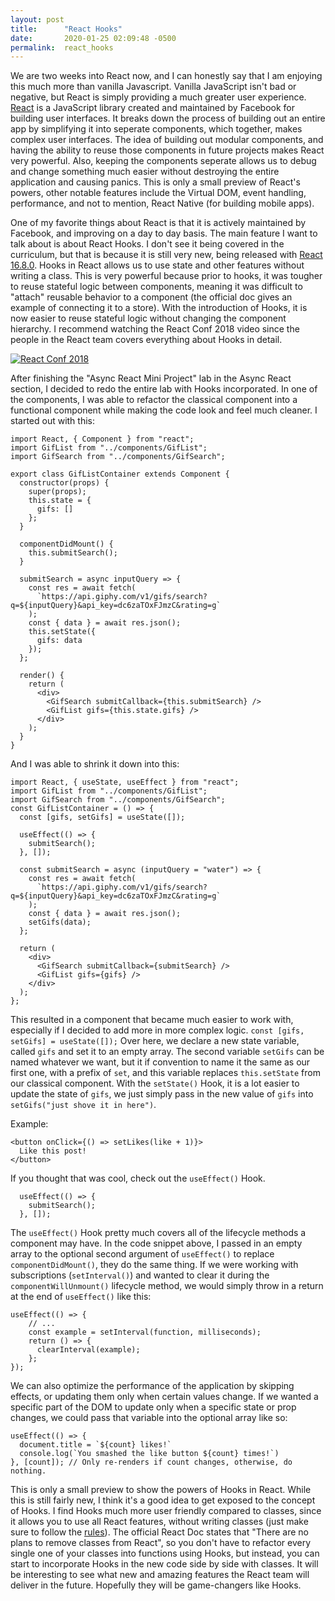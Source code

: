 ```yaml
---
layout: post
title:      "React Hooks"
date:       2020-01-25 02:09:48 -0500
permalink:  react_hooks
---
```



We are two weeks into React now, and I can honestly say that I am enjoying this much more than vanilla Javascript. Vanilla JavaScript isn't bad or negative, but React is simply providing a much greater user experience. [React](https://reactjs.org) is a JavaScript library created and maintained by Facebook for building user interfaces. It breaks down the process of building out an entire app by simplifying it into seperate components, which together, makes complex user interfaces. The idea of building out modular components, and having the ability to reuse those components in future projects makes React very powerful. Also, keeping the components seperate allows us to debug and change something much easier without destroying the entire application and causing panics. This is only a small preview of React's powers, other notable features include the Virtual DOM, event handling, performance, and not to mention, React Native (for building mobile apps).

One of my favorite things about React is that it is actively maintained by Facebook, and improving on a day to day basis. The main feature I want to talk about is about React Hooks. I don't see it being covered in the curriculum, but that is because it is still very new, being released with [React 16.8.0](https://github.com/facebook/react/blob/master/CHANGELOG.md#1680-february-6-2019). Hooks in React allows us to use state and other features without writing a class. This is very powerful because prior to hooks, it was tougher to reuse stateful logic between components, meaning it was difficult to "attach" reusable behavior to a component (the official doc gives an example of connecting it to a store). With the introduction of Hooks, it is now easier to reuse stateful logic without changing the component hierarchy. I recommend watching the React Conf 2018 video since the people in the React team covers everything about Hooks in detail. 

[![React Conf 2018](http://img.youtube.com/vi/dpw9EHDh2bM/0.jpg)](http://www.youtube.com/watch?v=dpw9EHDh2bM "React Conf 2018") 

After finishing the "Async React Mini Project" lab in the Async React section, I decided to redo the entire lab with Hooks incorporated. In one of the components, I was able to refactor the classical component into a functional component while making the code look and feel much cleaner. I started out with this:

```
import React, { Component } from "react";
import GifList from "../components/GifList";
import GifSearch from "../components/GifSearch";

export class GifListContainer extends Component {
  constructor(props) {
    super(props);
    this.state = {
      gifs: []
    };
  }

  componentDidMount() {
    this.submitSearch();
  }

  submitSearch = async inputQuery => {
    const res = await fetch(
      `https://api.giphy.com/v1/gifs/search?q=${inputQuery}&api_key=dc6zaTOxFJmzC&rating=g`
    );
    const { data } = await res.json();
    this.setState({
      gifs: data
    });
  };

  render() {
    return (
      <div>
        <GifSearch submitCallback={this.submitSearch} />
        <GifList gifs={this.state.gifs} />
      </div>
    );
  }
}
```

And I was able to shrink it down into this:

```
import React, { useState, useEffect } from "react";
import GifList from "../components/GifList";
import GifSearch from "../components/GifSearch";
const GifListContainer = () => {
  const [gifs, setGifs] = useState([]);

  useEffect(() => {
    submitSearch();
  }, []);

  const submitSearch = async (inputQuery = "water") => {
    const res = await fetch(
      `https://api.giphy.com/v1/gifs/search?q=${inputQuery}&api_key=dc6zaTOxFJmzC&rating=g`
    );
    const { data } = await res.json();
    setGifs(data);
  };

  return (
    <div>
      <GifSearch submitCallback={submitSearch} />
      <GifList gifs={gifs} />
    </div>
  );
};
```

This resulted in a component that became much easier to work with, especially if I decided to add more in more complex logic. `const [gifs, setGifs] = useState([]);` Over here, we declare a new state variable, called `gifs` and set it to an empty array. The second variable `setGifs` can be named whatever we want, but it if convention to name it the same as our first one, with a prefix of `set`, and this variable replaces `this.setState` from our classical component. With the `setState()` Hook, it is a lot easier to update the state of `gifs`, we just simply pass in the new value of `gifs` into `setGifs("just shove it in here")`.

Example:

```
<button onClick={() => setLikes(like + 1)}>
  Like this post!
</button>
```

If you thought that was cool, check out the `useEffect()` Hook.

```
  useEffect(() => {
    submitSearch();
  }, []);
```

The `useEffect()` Hook pretty much covers all of the lifecycle methods a component may have. In the code snippet above, I passed in an empty array to the optional second argument of `useEffect()` to replace `componentDidMount()`, they do the same thing. If we were working with subscriptions (`setInterval()`) and wanted to clear it during the `componentWillUnmount()` lifecycle method, we would simply throw in a return at the end of `useEffect()` like this:

```
useEffect(() => {
    // ...
    const example = setInterval(function, milliseconds);
    return () => {
      clearInterval(example);
    };
});
```

We can also optimize the performance of the application by skipping effects, or updating them only when certain values change. If we wanted a specific part of the DOM to update only when a specific state or prop changes, we could pass that variable into the optional array like so:

```
useEffect(() => {
  document.title = `${count} likes!`
  console.log(`You smashed the like button ${count} times!`)
}, [count]); // Only re-renders if count changes, otherwise, do nothing.
```

This is only a small preview to show the powers of Hooks in React. While this is still fairly new, I think it's a good idea to get exposed to the concept of Hooks. I find Hooks much more user friendly compared to classes, since it allows you to use all React features, without writing classes (just make sure to follow the [rules](https://reactjs.org/docs/hooks-rules.html)). The official React Doc states that "There are no plans to remove classes from React", so you don't have to refactor every single one of your classes into functions using Hooks, but instead, you can start to incorporate Hooks in the new code side by side with classes. It will be interesting to see what new and amazing features the React team will deliver in the future. Hopefully they will be game-changers like Hooks.


